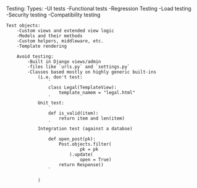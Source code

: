 Testing:
    Types:
        -UI tests
        -Functional tests
        -Regression Testing
        -Load testing
        -Security testing
        -Compatibility testing

    Test objects:
        -Custom views and extended view logic
        -Models and their methods
        -Custom helpers, middleware, etc.
        -Template rendering

        Avoid testing:
            -Built in Django views/admin
            -files like `urls.py` and `settings.py`
            -Classes based mostly on highly generic built-ins
                (i.e. don't test:
                    `
                    class Legal(TemplateView):
                        template_namem = "legal.html"
                    `
                Unit test:
                    `
                    def is_valid(item):
                        return item and len(item)
                    `
                Integration test (against a databse)
                    `
                    def open_post(pk):
                        Post.objects.filter(
                                pk = pk
                            ).update(
                                open = True)
                        return Response()
                    `

                )